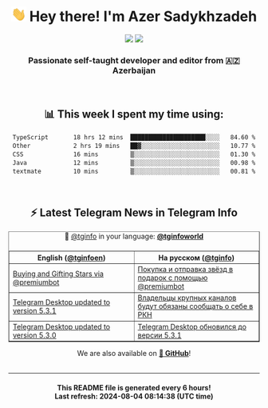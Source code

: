 <div align="center">
	<div>
		<h1>
      <img src="./assets/hi.gif" width="30px"> Hey there! I'm Azer Sadykhzadeh
    </h1>
    <img height="18" src="https://komarev.com/ghpvc/?username=sadykhzadeh&label=Views&color=2081c1&style=flat-square" />
		<a href="https://wakatime.com/Azer"> <img height="18" src="https://wakatime.com/badge/user/f80ae27a-c328-426f-a381-bc84136e2dd6.svg" /> </a>
    <h3>
      Passionate self-taught developer and editor from 🇦🇿 Azerbaijan
    </h3>
  </div>
  <br>

<h2>📊 This week I spent my time using:</h2>

<!--START_SECTION:waka-->

```txt
TypeScript       18 hrs 12 mins  █████████████████████░░░░   84.60 %
Other            2 hrs 19 mins   ██▓░░░░░░░░░░░░░░░░░░░░░░   10.77 %
CSS              16 mins         ▒░░░░░░░░░░░░░░░░░░░░░░░░   01.30 %
Java             12 mins         ▒░░░░░░░░░░░░░░░░░░░░░░░░   00.98 %
textmate         10 mins         ▒░░░░░░░░░░░░░░░░░░░░░░░░   00.81 %
```

<!--END_SECTION:waka-->

<br>

<h2>⚡️ Latest Telegram News in Telegram Info</h2>
  <table border>
		<tr>
			<th width="50%">English (<a href="https://t.me/tginfoen">@tginfoen</a>)</th>
			<th>На русском (<a href="https://t.me/tginfo">@tginfo</a>)</th>
		</tr>
		<caption>🚩 <a href="https://t.me/tginfo">@tginfo</a> in your language: <a href="https://t.me/tginfoworld"><b>@tginfoworld</b></a><caption/>
  <tr><td><a href="https://t.me/tginfoen/1950">Buying and Gifting Stars via @premiumbot</a></td>
    <td><a href="https://t.me/tginfo/4076">Покупка и отправка звёзд в подарок с помощью @premiumbot</a></td></tr><tr><td><a href="https://t.me/tginfoen/1949">Telegram Desktop updated to version 5.3.1</a></td>
    <td><a href="https://t.me/tginfo/4075">Владельцы крупных каналов будут обязаны сообщать о себе в РКН</a></td></tr><tr><td><a href="https://t.me/tginfoen/1948">Telegram Desktop updated to version 5.3.0</a></td>
    <td><a href="https://t.me/tginfo/4074">Telegram Desktop обновился до версии 5.3.1</a></td></tr>
</table>
We are also available on <a href="https://github.com/tginfo"><b>🐙 GitHub</b></a>!
</div>

<br>
<hr>
<h4 align="center">This README file is generated <b>every 6 hours</b>!</br>Last refresh: <b>2024-08-04 08:14:38 (UTC time)</b></h4>
